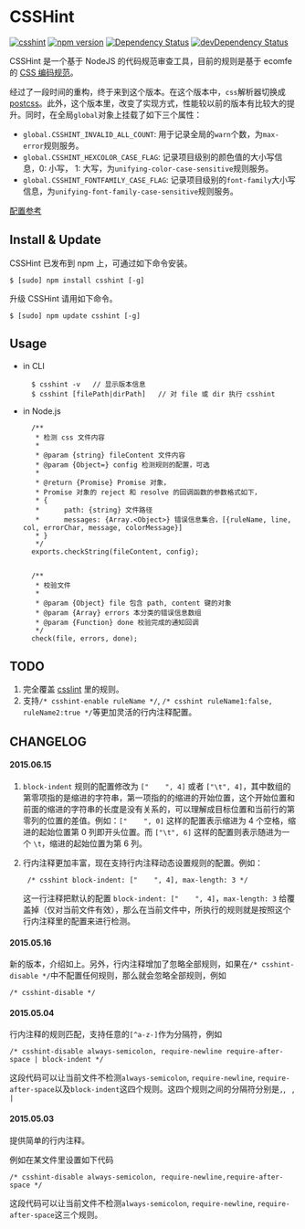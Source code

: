CSSHint
===
[![csshint](https://travis-ci.org/ielgnaw/node-csshint.svg?branch=master)](https://travis-ci.org/ielgnaw/node-csshint)
[![npm version](https://badge.fury.io/js/csshint.svg)](http://badge.fury.io/js/csshint)
[![Dependency Status](https://david-dm.org/ielgnaw/node-csshint.png)](https://david-dm.org/ielgnaw/node-csshint)
[![devDependency Status](https://david-dm.org/ielgnaw/node-csshint/dev-status.png)](https://david-dm.org/ielgnaw/node-csshint#info=devDependencies)

CSSHint 是一个基于 NodeJS 的代码规范审查工具，目前的规则是基于 ecomfe 的 [CSS 编码规范](https://github.com/ecomfe/spec/blob/master/css-style-guide.md)。

经过了一段时间的重构，终于来到这个版本。在这个版本中，`css`解析器切换成 [postcss](https://github.com/postcss/postcss)。此外，这个版本里，改变了实现方式，性能较以前的版本有比较大的提升。同时，在全局`global`对象上挂载了如下三个属性：

- `global.CSSHINT_INVALID_ALL_COUNT`: 用于记录全局的`warn`个数，为`max-error`规则服务。
- `global.CSSHINT_HEXCOLOR_CASE_FLAG`: 记录项目级别的颜色值的大小写信息，0: 小写， 1: 大写，为`unifying-color-case-sensitive`规则服务。
- `global.CSSHINT_FONTFAMILY_CASE_FLAG`: 记录项目级别的`font-family`大小写信息，为`unifying-font-family-case-sensitive`规则服务。

[配置参考](https://github.com/ielgnaw/node-csshint/blob/master/lib/config.js)


Install & Update
-------

CSSHint 已发布到 npm 上，可通过如下命令安装。

    $ [sudo] npm install csshint [-g]

升级 CSSHint 请用如下命令。

    $ [sudo] npm update csshint [-g]
    

Usage
------

- in CLI
	
		$ csshint -v   // 显示版本信息
		$ csshint [filePath|dirPath]   // 对 file 或 dir 执行 csshint 		
- in Node.js
        
    	/**
	     * 检测 css 文件内容
	     *
	     * @param {string} fileContent 文件内容
	     * @param {Object=} config 检测规则的配置，可选
	     *
	     * @return {Promise} Promise 对象，
	     * Promise 对象的 reject 和 resolve 的回调函数的参数格式如下，
	     * {
	     * 		path: {string} 文件路径
	     * 		messages: {Array.<Object>} 错误信息集合，[{ruleName, line, col, errorChar, message, colorMessage}]
	     * }
	     */
	    exports.checkString(fileContent, config);
    
    
	    /**
	     * 校验文件
	     *
	     * @param {Object} file 包含 path, content 键的对象
	     * @param {Array} errors 本分类的错误信息数组
	     * @param {Function} done 校验完成的通知回调
	     */
	    check(file, errors, done);
 

TODO
------

1. 完全覆盖 [csslint](https://github.com/CSSLint/csslint) 里的规则。
2. 支持`/* csshint-enable ruleName */`, `/* csshint ruleName1:false, ruleName2:true */`等更加灵活的行内注释配置。


CHANGELOG
------

#### 2015.06.15 

1. `block-indent` 规则的配置修改为 `["    ", 4]` 或者 `["\t", 4]`，其中数组的第零项指的是缩进的字符串，第一项指的的缩进的开始位置，这个开始位置和前面的缩进的字符串的长度是没有关系的，可以理解成目标位置和当前行的第零列的位置的差值。例如：`["    ", 0]` 这样的配置表示缩进为 4 个空格，缩进的起始位置第 0 列即开头位置。而 `["\t", 6]` 这样的配置则表示随进为一个 `\t`，缩进的起始位置为第 6 列。
2. 行内注释更加丰富，现在支持行内注释动态设置规则的配置。例如：
	
		/* csshint block-indent: ["    ", 4], max-length: 3 */
	
	这一行注释把默认的配置 `block-indent: ["    ", 4]`，`max-length: 3` 给覆盖掉（仅对当前文件有效），那么在当前文件中，所执行的规则就是按照这个行内注释里的配置来进行检测。

#### 2015.05.16 

新的版本，介绍如上。另外，行内注释增加了忽略全部规则，如果在`/* csshint-disable */`中不配置任何规则，那么就会忽略全部规则，例如

	/* csshint-disable */

#### 2015.05.04 

行内注释的规则匹配，支持任意的`[^a-z-]`作为分隔符，例如

    /* csshint-disable always-semicolon, require-newline require-after-space | block-indent */

这段代码可以让当前文件不检测`always-semicolon`, `require-newline`, `require-after-space`以及`block-indent`这四个规则。这四个规则之间的分隔符分别是`,`, ` `, `|`

#### 2015.05.03 

提供简单的行内注释。

例如在某文件里设置如下代码

    /* csshint-disable always-semicolon, require-newline,require-after-space */

这段代码可以让当前文件不检测`always-semicolon`, `require-newline`, `require-after-space`这三个规则。


